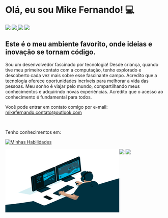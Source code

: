 <h1> Olá, eu sou Mike Fernando! 💻</h1>

<div> 
     <a href="https://www.instagram.com/eai_mikera?igshid=MzRlODBiNWFlZA%3D%3D" target="_blank"><img src="https://img.shields.io/badge/-Instagram-%23E4405F?style=for-the-badge&logo=instagram&logoColor=white" target="_blank"></a> 
     <a href = "mailto:applemikera@gmail.com"><img src="https://img.shields.io/badge/Gmail-D14836?style=for-the-badge&logo=gmail&logoColor=white" target="_blank"</a>
     <a href="https://www.linkedin.com/in/mike-fernando3g/" target="_blank"><img src="https://img.shields.io/badge/-LinkedIn-%230077B5?style=for-the-badge&logo=linkedin&logoColor=white" target="_blank"></a>
     <a href="https://wa.me/+5515998541777" target="_blank"><img src="https://img.shields.io/badge/WhatsApp-25D366?style=for-the-badge&logo=whatsapp&logoColor=white" target="_blank"></a>
 </div>
<h2 align="left">
Este é o meu ambiente favorito, onde ideias e inovação se tornam código.
</h2>
<p>Sou um desenvolvedor fascinado por tecnologia! Desde criança, quando tive meu primeiro contato com a computação, tenho explorado e descoberto cada vez mais sobre esse fascinante campo. Acredito que a tecnologia oferece oportunidades incríveis para melhorar a vida das pessoas. Meu sonho é viajar pelo mundo, compartilhando meus conhecimentos e adquirindo novas experiências. Acredito que o acesso ao conhecimento é fundamental para todos.</p>

<p>Você pode entrar em contato comigo por e-mail: <a href="mailto:mikefernando.contato@outlook.com">mikefernando.contato@outlook.com</a></p> 
<br>

<p>Tenho conhecimentos em: </p>
<div align="left">

[![Minhas Habilidades](https://skillicons.dev/icons?i=html,css,js,nodejs,react,git,figma,vscode
)](https://skillicons.dev)

</div>
  <img align="left" height="198" width="358" alt="coding-time" src="code.gif">
  
  ![](http://github-profile-summary-cards.vercel.app/api/cards/most-commit-language?username=MikeFernando&theme=nord_dark)
  ![](http://github-profile-summary-cards.vercel.app/api/cards/profile-details?username=MikeFernando&theme=nord_dark) 
